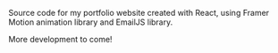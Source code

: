 Source code for my portfolio website created with React, using Framer Motion animation library and EmailJS library.

More development to come!

